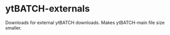 # ytBATCH-externals
Downloads for external ytBATCH downloads. Makes ytBATCH-main file size smaller.
